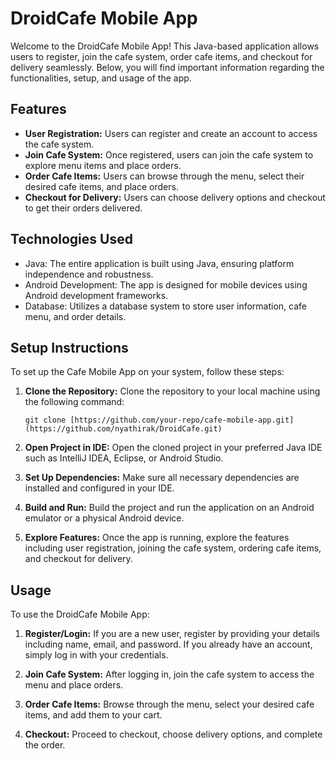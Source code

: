# DroidCafe Mobile App

Welcome to the DroidCafe Mobile App! This Java-based application allows users to register, join the cafe system, order cafe items, and checkout for delivery seamlessly. Below, you will find important information regarding the functionalities, setup, and usage of the app.

## Features

- **User Registration:** Users can register and create an account to access the cafe system.
- **Join Cafe System:** Once registered, users can join the cafe system to explore menu items and place orders.
- **Order Cafe Items:** Users can browse through the menu, select their desired cafe items, and place orders.
- **Checkout for Delivery:** Users can choose delivery options and checkout to get their orders delivered.

## Technologies Used

- Java: The entire application is built using Java, ensuring platform independence and robustness.
- Android Development: The app is designed for mobile devices using Android development frameworks.
- Database: Utilizes a database system to store user information, cafe menu, and order details.

## Setup Instructions

To set up the Cafe Mobile App on your system, follow these steps:

1. **Clone the Repository:** Clone the repository to your local machine using the following command:

   ```
   git clone [https://github.com/your-repo/cafe-mobile-app.git](https://github.com/nyathirak/DroidCafe.git)
   ```

2. **Open Project in IDE:** Open the cloned project in your preferred Java IDE such as IntelliJ IDEA, Eclipse, or Android Studio.

3. **Set Up Dependencies:** Make sure all necessary dependencies are installed and configured in your IDE.

4. **Build and Run:** Build the project and run the application on an Android emulator or a physical Android device.

5. **Explore Features:** Once the app is running, explore the features including user registration, joining the cafe system, ordering cafe items, and checkout for delivery.

## Usage

To use the DroidCafe Mobile App:

1. **Register/Login:** If you are a new user, register by providing your details including name, email, and password. If you already have an account, simply log in with your credentials.

2. **Join Cafe System:** After logging in, join the cafe system to access the menu and place orders.

3. **Order Cafe Items:** Browse through the menu, select your desired cafe items, and add them to your cart.

4. **Checkout:** Proceed to checkout, choose delivery options, and complete the order.
